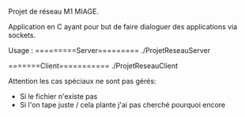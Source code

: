 Projet de réseau M1 MIAGE.

Application en C ayant pour but de faire dialoguer des applications via sockets.


Usage :
=========Server=========
./ProjetReseauServer

=======Client===========
./ProjetReseauClient <hote> <pseudo>


Attention les cas spéciaux ne sont pas gérés:
- Si le fichier n'existe pas
- Si l'on tape juste / cela plante j'ai pas cherché pourquoi encore

